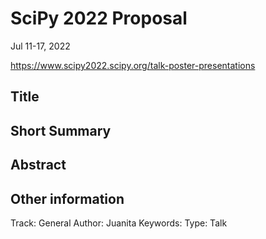 # SciPy 2022 Proposal

Jul 11-17, 2022

https://www.scipy2022.scipy.org/talk-poster-presentations


## Title



## Short Summary

<!--
The brief description which will appear in the online program and give
attendees a basic sense of your talk. This should be around 100 words or less.
-->


## Abstract

<!--
Your placement in the program will be based on reviews of your abstract.
This should be a roughly 500 word outline of your presentation. This outline
should concisely describe software of interest to the SciPy community, tools or
techniques for more effective computing, or how scientific Python was applied
to solve a research problem. A traditional background/motivation, methods,
results, and conclusion structure is encouraged but not required. Links to
project websites, source code repositories, figures, full papers, and evidence
of public speaking ability are encouraged.
-->


## Other information

Track: General
Author: Juanita
Keywords: 
Type:  Talk
